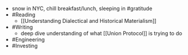 - snow in NYC, chill breakfast/lunch, sleeping in #gratitude
- #Reading
    - [[Understanding Dialectical and Historical Materialism]]
- #Writing
    - deep dive understanding of what [[Union Protocol]] is trying to do
- #Engineering
- #Investing

